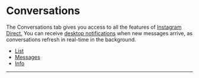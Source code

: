 # Conversations

The Conversations tab gives you access to all the features of [Instagram Direct.](https://help.instagram.com/400205900081854) You can receive [desktop notifications](/preferences/notifications.md) when new messages arrive, as conversations refresh in real-time in the background.

- [List](/views/conversations/list.md)
- [Messages](/views/conversations/messages.md)
- [Info](/views/conversations/info.md)

------